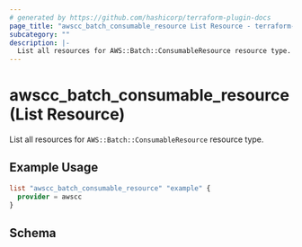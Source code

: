 ```yaml
---
# generated by https://github.com/hashicorp/terraform-plugin-docs
page_title: "awscc_batch_consumable_resource List Resource - terraform-provider-awscc"
subcategory: ""
description: |-
  List all resources for AWS::Batch::ConsumableResource resource type.
---
```


# awscc_batch_consumable_resource (List Resource)

List all resources for `AWS::Batch::ConsumableResource` resource type.

## Example Usage

```terraform
list "awscc_batch_consumable_resource" "example" {
  provider = awscc
}
```

<!-- schema generated by tfplugindocs -->
## Schema
